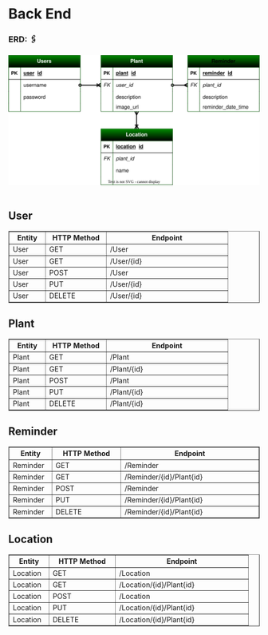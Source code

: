 <h1>Back End</h1>

<h3>ERD: 🖇️</h3>
<img src="./assets/images/PlantsERD.svg">

<br />
<br />

<table border="1" width="100%">
    <thead>
    <h2>User</h2>
        <tr>
            <th width="15%">Entity</th>
            <th width="25%">HTTP Method</th>
            <th width="50%">Endpoint</th>
        </tr>
    </thead>
    <tbody>
        <tr><td>User</td><td>GET</td><td>/User</td></tr>
        <tr><td>User</td><td>GET</td><td>/User/{id}</td></tr>
        <tr><td>User</td><td>POST</td><td>/User</td></tr>
        <tr><td>User</td><td>PUT</td><td>/User/{id}</td></tr>
        <tr><td>User</td><td>DELETE</td><td>/User/{id}</td></tr>
    </tbody>
</table>


<table border="1" width="100%">
    <thead>
    <h2>Plant</h2>
        <tr>
            <th width="15%">Entity</th>
            <th width="25%">HTTP Method</th>
            <th width="50%">Endpoint</th>
        </tr>
    </thead>
    <tbody>
        <tr><td>Plant</td><td>GET</td><td>/Plant</td></tr>
        <tr><td>Plant</td><td>GET</td><td>/Plant/{id}</td></tr>
        <tr><td>Plant</td><td>POST</td><td>/Plant</td></tr>
        <tr><td>Plant</td><td>PUT</td><td>/Plant/{id}</td></tr>
        <tr><td>Plant</td><td>DELETE</td><td>/Plant/{id}</td></tr>
    </tbody>
</table>


<table border="1" width="100%">
    <thead>
    <h2>Reminder</h2>
        <tr>
            <th width="15%">Entity</th>
            <th width="25%">HTTP Method</th>
            <th width="50%">Endpoint</th>
        </tr>
    </thead>
    <tbody>
        <tr><td>Reminder</td><td>GET</td><td>/Reminder</td></tr>
        <tr><td>Reminder</td><td>GET</td><td>/Reminder/{id}/Plant{id}</td></tr>
        <tr><td>Reminder</td><td>POST</td><td>/Reminder</td></tr>
        <tr><td>Reminder</td><td>PUT</td><td>/Reminder/{id}/Plant{id}</td></tr>
        <tr><td>Reminder</td><td>DELETE</td><td>/Reminder/{id}/Plant{id}</td></tr>
    </tbody>
</table>


<table border="1" width="100%">
    <thead>
    <h2>Location</h2>
        <tr>
            <th width="15%">Entity</th>
            <th width="25%">HTTP Method</th>
            <th width="50%">Endpoint</th>
        </tr>
    </thead>
    <tbody>
        <tr><td>Location</td><td>GET</td><td>/Location</td></tr>
        <tr><td>Location</td><td>GET</td><td>/Location/{id}/Plant{id}</td></tr>
        <tr><td>Location</td><td>POST</td><td>/Location</td></tr>
        <tr><td>Location</td><td>PUT</td><td>/Location/{id}/Plant{id}</td></tr>
        <tr><td>Location</td><td>DELETE</td><td>/Location/{id}/Plant{id}</td></tr>
    </tbody>
</table>